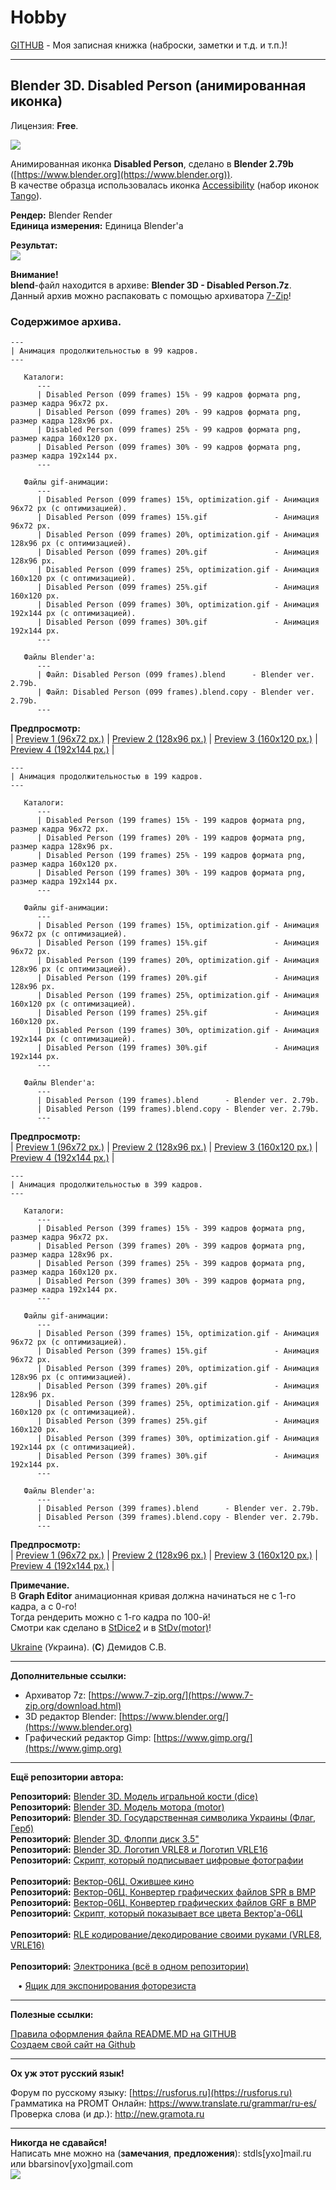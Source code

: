 # Hobby
[GITHUB](https://github.com) - Моя записная книжка (наброски, заметки и т.д. и т.п.)!

<hr>

## Blender 3D. Disabled Person (анимированная иконка)

Лицензия: **Free**.

![](https://github.com/drilnet/blender3d-disabled-person/blob/master/UA.png)

Анимированная иконка **Disabled Person**, сделано в **Blender 2.79b** ([https://www.blender.org](https://www.blender.org)).
<br>
В качестве образца использовалась иконка [Accessibility](https://github.com/drilnet/blender3d-disabled-person/blob/master/Tango%20icon%20(example)/Accessibility.png) (набор иконок [Tango](https://ru.wikipedia.org/wiki/Tango_Desktop_Project)).

**Рендер:** Blender Render 
<br>
**Единица измерения:** Единица Blender'а

**Результат:**
<br>
![](https://github.com/drilnet/blender3d-disabled-person/blob/master/Preview%20GIF/Disabled%20Person%20(099%20frames)%2015%25%2C%20optimization.gif)

**Внимание!**
<br>
**blend**-файл находится в архиве: **Blender 3D - Disabled Person.7z**.
<br>
Данный архив можно распаковать с помощью архиватора [7-Zip](https://www.7-zip.org/download.html)!

### Содержимое архива.

```
---
| Анимация продолжительностью в 99 кадров.
---

   Каталоги:
      ---
      | Disabled Person (099 frames) 15% - 99 кадров формата png, размер кадра 96x72 px.
      | Disabled Person (099 frames) 20% - 99 кадров формата png, размер кадра 128x96 px.
      | Disabled Person (099 frames) 25% - 99 кадров формата png, размер кадра 160x120 px.
      | Disabled Person (099 frames) 30% - 99 кадров формата png, размер кадра 192x144 px.
      ---
      
   Файлы gif-анимации:
      ---
      | Disabled Person (099 frames) 15%, optimization.gif - Анимация 96x72 px (с оптимизацией).
      | Disabled Person (099 frames) 15%.gif               - Анимация 96x72 px.
      | Disabled Person (099 frames) 20%, optimization.gif - Анимация 128x96 px (с оптимизацией).
      | Disabled Person (099 frames) 20%.gif               - Анимация 128x96 px.
      | Disabled Person (099 frames) 25%, optimization.gif - Анимация 160x120 px (с оптимизацией).
      | Disabled Person (099 frames) 25%.gif               - Анимация 160x120 px.
      | Disabled Person (099 frames) 30%, optimization.gif - Анимация 192x144 px (с оптимизацией).
      | Disabled Person (099 frames) 30%.gif               - Анимация 192x144 px.
      ---

   Файлы Blender'а:
      ---
      | Файл: Disabled Person (099 frames).blend      - Blender ver. 2.79b.
      | Файл: Disabled Person (099 frames).blend.copy - Blender ver. 2.79b.
      ---
```

**Предпросмотр:**
<br>
| [Preview 1 (96x72 px.)](https://github.com/drilnet/blender3d-disabled-person/blob/master/Preview%20GIF/Disabled%20Person%20(099%20frames)%2015%25%2C%20optimization.gif)
| [Preview 2 (128x96 px.)](https://github.com/drilnet/blender3d-disabled-person/blob/master/Preview%20GIF/Disabled%20Person%20(099%20frames)%2020%25%2C%20optimization.gif)
| [Preview 3 (160x120 px.)](https://github.com/drilnet/blender3d-disabled-person/blob/master/Preview%20GIF/Disabled%20Person%20(099%20frames)%2025%25%2C%20optimization.gif)
| [Preview 4 (192x144 px.)](https://github.com/drilnet/blender3d-disabled-person/blob/master/Preview%20GIF/Disabled%20Person%20(099%20frames)%2030%25%2C%20optimization.gif) |

```
---
| Анимация продолжительностью в 199 кадров.
---

   Каталоги:
      ---
      | Disabled Person (199 frames) 15% - 199 кадров формата png, размер кадра 96x72 px.
      | Disabled Person (199 frames) 20% - 199 кадров формата png, размер кадра 128x96 px.
      | Disabled Person (199 frames) 25% - 199 кадров формата png, размер кадра 160x120 px.
      | Disabled Person (199 frames) 30% - 199 кадров формата png, размер кадра 192x144 px.
      ---

   Файлы gif-анимации:
      ---
      | Disabled Person (199 frames) 15%, optimization.gif - Анимация 96x72 px (с оптимизацией).
      | Disabled Person (199 frames) 15%.gif               - Анимация 96x72 px.
      | Disabled Person (199 frames) 20%, optimization.gif - Анимация 128x96 px (с оптимизацией).
      | Disabled Person (199 frames) 20%.gif               - Анимация 128x96 px.
      | Disabled Person (199 frames) 25%, optimization.gif - Анимация 160x120 px (с оптимизацией).  
      | Disabled Person (199 frames) 25%.gif               - Анимация 160x120 px.
      | Disabled Person (199 frames) 30%, optimization.gif - Анимация 192x144 px (с оптимизацией).
      | Disabled Person (199 frames) 30%.gif               - Анимация 192x144 px.
      ---

   Файлы Blender'а:
      ---
      | Disabled Person (199 frames).blend      - Blender ver. 2.79b.
      | Disabled Person (199 frames).blend.copy - Blender ver. 2.79b.
      ---
```

**Предпросмотр:**
<br>
| [Preview 1 (96x72 px.)](https://github.com/drilnet/blender3d-disabled-person/blob/master/Preview%20GIF/Disabled%20Person%20(199%20frames)%2015%25%2C%20optimization.gif)
| [Preview 2 (128x96 px.)](https://github.com/drilnet/blender3d-disabled-person/blob/master/Preview%20GIF/Disabled%20Person%20(199%20frames)%2020%25%2C%20optimization.gif)
| [Preview 3 (160x120 px.)](https://github.com/drilnet/blender3d-disabled-person/blob/master/Preview%20GIF/Disabled%20Person%20(199%20frames)%2025%25%2C%20optimization.gif)
| [Preview 4 (192x144 px.)](https://github.com/drilnet/blender3d-disabled-person/blob/master/Preview%20GIF/Disabled%20Person%20(199%20frames)%2030%25%2C%20optimization.gif) |

```
---
| Анимация продолжительностью в 399 кадров.
---

   Каталоги:
      ---
      | Disabled Person (399 frames) 15% - 399 кадров формата png, размер кадра 96x72 px.
      | Disabled Person (399 frames) 20% - 399 кадров формата png, размер кадра 128x96 px.
      | Disabled Person (399 frames) 25% - 399 кадров формата png, размер кадра 160x120 px.
      | Disabled Person (399 frames) 30% - 399 кадров формата png, размер кадра 192x144 px.
      ---

   Файлы gif-анимации:
      ---
      | Disabled Person (399 frames) 15%, optimization.gif - Анимация 96x72 px (с оптимизацией).
      | Disabled Person (399 frames) 15%.gif               - Анимация 96x72 px.
      | Disabled Person (399 frames) 20%, optimization.gif - Анимация 128x96 px (с оптимизацией).
      | Disabled Person (399 frames) 20%.gif               - Анимация 128x96 px.
      | Disabled Person (399 frames) 25%, optimization.gif - Анимация 160x120 px (с оптимизацией).
      | Disabled Person (399 frames) 25%.gif               - Анимация 160x120 px.
      | Disabled Person (399 frames) 30%, optimization.gif - Анимация 192x144 px (с оптимизацией).
      | Disabled Person (399 frames) 30%.gif               - Анимация 192x144 px.
      ---

   Файлы Blender'а:
      ---
      | Disabled Person (399 frames).blend      - Blender ver. 2.79b.
      | Disabled Person (399 frames).blend.copy - Blender ver. 2.79b.
      ---
```

**Предпросмотр:**
<br>
| [Preview 1 (96x72 px.)](https://github.com/drilnet/blender3d-disabled-person/blob/master/Preview%20GIF/Disabled%20Person%20(399%20frames)%2015%25%2C%20optimization.gif)
| [Preview 2 (128x96 px.)](https://github.com/drilnet/blender3d-disabled-person/blob/master/Preview%20GIF/Disabled%20Person%20(399%20frames)%2020%25%2C%20optimization.gif)
| [Preview 3 (160x120 px.)](https://github.com/drilnet/blender3d-disabled-person/blob/master/Preview%20GIF/Disabled%20Person%20(399%20frames)%2025%25%2C%20optimization.gif)
| [Preview 4 (192x144 px.)](https://github.com/drilnet/blender3d-disabled-person/blob/master/Preview%20GIF/Disabled%20Person%20(399%20frames)%2030%25%2C%20optimization.gif) |

**Примечание.**
<br>
В **Graph Editor** анимационная кривая должна начинаться не с 1-го кадра, а с 0-го!
<br>
Тогда рендерить можно с 1-го кадра по 100-й!
<br>
Смотри как сделано в [StDice2](https://github.com/drilnet/blender3d-dice2) и в [StDv(motor)](https://github.com/drilnet/blender3d-motor)!

[Ukraine](https://en.wikipedia.org/wiki/Ukraine) (Украина). (**C**) Демидов С.В.

<hr>

**Дополнительные ссылки:**
* Архиватор 7z: [https://www.7-zip.org/](https://www.7-zip.org/download.html)
* 3D редактор Blender: [https://www.blender.org/](https://www.blender.org)
* Графический редактор Gimp: [https://www.gimp.org/](https://www.gimp.org)

<hr>

**Ещё репозитории автора:**

**Репозиторий:** [Blender 3D. Модель игральной кости (dice)](https://github.com/drilnet/blender3d-dice2)
<br>
**Репозиторий:** [Blender 3D. Модель мотора (motor)](https://github.com/drilnet/blender3d-motor)
<br>
**Репозиторий:** [Blender 3D. Государственная символика Украины (Флаг, Герб)](https://github.com/drilnet/blender3d-ukrainian-symbols)
<br>
**Репозиторий:** [Blender 3D. Флоппи диск 3.5"](https://github.com/drilnet/blender3d-floppy-disk-35)
<br>
**Репозиторий:** [Blender 3D. Логотип VRLE8 и Логотип VRLE16](https://github.com/drilnet/blender3d-logovrle8-logovrle16)
<br>
**Репозиторий:** [Скрипт, который подписывает цифровые фотографии](https://github.com/drilnet/programming-perl-signature-images)
<br>
<br>
**Репозиторий:** [Вектор-06Ц. Ожившее кино](https://github.com/drilnet/vector-06c-kino)
<br>
**Репозиторий:** [Вектор-06Ц. Конвертер графических файлов SPR в BMP](https://github.com/drilnet/vector-06c-spr2bmp)
<br>
**Репозиторий:** [Вектор-06Ц. Конвертер графических файлов GRF в BMP](https://github.com/drilnet/vector-06c-grf2bmp)
<br>
**Репозиторий:** [Скрипт, который показывает все цвета Вектор'а-06Ц](https://github.com/drilnet/vector-06c-color256)
<br>
<br>
**Репозиторий:** [RLE кодирование/декодирование своими руками (VRLE8, VRLE16)](https://github.com/drilnet/rle)
<br>
<br>
**Репозиторий:** [Электроника (всё в одном репозитории)](https://github.com/drilnet/electronics)

&nbsp;&nbsp;&nbsp;&bull; [Ящик для экспонирования фоторезиста](https://github.com/drilnet/electronics/tree/master/Box%20For%20Exposure%20Photoresist)

<hr>

**Полезные ссылки:**

[Правила оформления файла README.MD на GITHUB](https://github.com/OlgaVlasova/markdown-doc/blob/master/README.md#SpecialSymbol)
<br>
[Создаем свой сайт на Github](https://www.youtube.com/watch?v=05nLdIVfSRU)

<hr>

**Ох уж этот русский язык!**

Форум по русскому языку: [https://rusforus.ru](https://rusforus.ru)
<br>
Грамматика на PROMT Онлайн: https://www.translate.ru/grammar/ru-es/
<br>
Проверка слова (и др.): http://new.gramota.ru

<hr>

**Никогда не сдавайся!**
<br>
Написать мне можно на (**замечания**, **предложения**): stdls[ухо]mail.ru или bbarsinov[ухо]gmail.com
<br>
![](https://github.com/drilnet/blender3d-disabled-person/blob/master/Preview%20GIF/Disabled%20Person%20(mini).gif)
